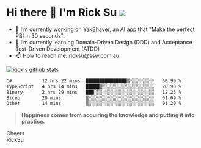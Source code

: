 # Hi there 👋 I'm Rick Su ![](https://komarev.com/ghpvc/?username=ricksu978)
<!--
**ricksu978/ricksu978** is a ✨ _special_ ✨ repository because its `README.md` (this file) appears on your GitHub profile.

Here are some ideas to get you started:
-->
- 🔭 I’m currently working on [YakShaver](https://yakshaver.ai/), an AI app that "Make the perfect PBI in 30 seconds".
- 🌱 I’m currently learning Domain-Driven Design (DDD) and Acceptance Test-Driven Development (ATDD)
- 📫 How to reach me: ricksu@ssw.com.au
<!--
- 👯 I’m looking to collaborate on ...
- 🤔 I’m looking for help with ...
- 💬 Ask me about ...
-->
<!--
- 😄 Pronouns: ...
- ⚡ Fun fact: ...
-->
[![Rick's github stats](https://github-readme-stats.vercel.app/api?username=ricksu978&theme=dark)](https://github.com/ricksu978/ricksu978)

<!--START_SECTION:waka-->

```txt
C#           12 hrs 22 mins  ███████████████▒░░░░░░░░░   60.99 %
TypeScript   4 hrs 14 mins   █████▒░░░░░░░░░░░░░░░░░░░   20.93 %
Binary       2 hrs 29 mins   ███░░░░░░░░░░░░░░░░░░░░░░   12.25 %
Bicep        20 mins         ▒░░░░░░░░░░░░░░░░░░░░░░░░   01.69 %
Other        14 mins         ▒░░░░░░░░░░░░░░░░░░░░░░░░   01.20 %
```

<!--END_SECTION:waka-->

> **Happiness comes from acquiring the knowledge and putting it into practice.**

Cheers  
RickSu 
